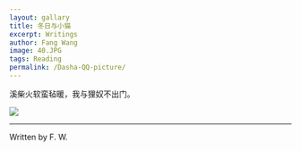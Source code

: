 ```yaml
---
layout: gallary
title: 冬日与小猫
excerpt: Writings
author: Fang Wang
image: 40.JPG
tags: Reading
permalink: /Dasha-QQ-picture/
---
```


溪柴火软蛮毡暖，我与狸奴不出门。

![]({{site.baseurl}}/img/cat1.jpg)

****

Written by F. W. 
